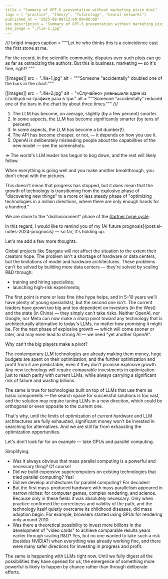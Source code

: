```yaml
---
title = "Summary of GPT-5 presentation without marketing pixie dust"
tags = [ "practice", "theory", "futurology", "neural-networks"]
published_at = "2025-08-08T12:00:00+00:00"
seo_description = "Summary of GPT-5 presentation without marketing pixie dust — progress is slowing down."
seo_image = "./lie-1.jpg"
---
```


/// brigid-images
caption = """Let he who thinks this is a coincidence cast the first stone at me.

For the record, in the scientific community, disputes over such plots can go as far as ostracizing the authors. But this is business, marketing — so it's fine, right?
"""

[[images]]
src = "./lie-1.jpg"
alt = """Someone "accidentally" doubled one of the bars in the chart."""

[[images]]
src = "./lie-2.jpg"
alt = "«Случайно» уменьшили один из столбцов на графике раза в три."
alt = """Someone "accidentally" reduced one of the bars in the chart by about three times."""
///

1. The LLM has become, on average, slightly (by a few percent) smarter.
2. In some aspects, the LLM has become significantly smarter (by tens of percent).
3. In some aspects, the LLM has become a bit dumber(!).
4. The API has become cheaper, or not, — it depends on how you use it.
5. OpenAI is deliberately misleading people about the capabilities of the new model — see the screenshots.

=> The world's LLM leader has begun to bog down, and the rest will likely follow.

When everything is going well and you make another breakthrough, you don't cheat with the pictures.

This doesn't mean that progress has stopped, but it does mean that the growth of technology is transitioning from the explosive phase of "discovering new things" to a more or less steady phase of "optimizing technologies in a million directions, where there are only enough hands for a hundred."

We are close to the "disillusionment" phase of the [Gartner hype cycle](https://en.wikipedia.org/wiki/Gartner_hype_cycle).

In this regard, I would like to remind you of my [AI future prognosis]{post:ai-notes-2024-prognosis} — so far, it's holding up.

Let's me add a few more thoughts.

<!-- more -->

Global projects like Stargate will not affect the situation to the extent their creators hope. The problem isn't a shortage of hardware or data centers, but the limitations of model and hardware architectures. These problems can't be solved by building more data centers — they're solved by scaling R&D through:

- training and hiring specialists;
- launching high-risk experiments;

The first point is more or less fine (the hype helps, and in 5–10 years we'll have plenty of young specialists), but the second one isn't. The current leaders have grown too big and too dependent on investors (in the West) and the state (in China) — they simply can't take risks. Neither OpenAI, nor Google, nor Meta can now make a sharp pivot toward any technology that is architecturally alternative to today's LLMs, no matter how promising it might be. For the next phase of explosive growth — which will come sooner or later, and may even lead to strong AI — we need "yet another OpenAI".

Why can't the big players make a pivot?

The contemporary LLM technologies are already making them money, huge budgets are spent on their optimization, and the further optimization and profit from it are predictable, even if they don't promise explosive growth. Any new technology will require comparable investments in optimization just to reach parity with current LLMs, while always carrying a significant risk of failure and wasting billions.

The same is true for technologies built on top of LLMs that use them as basic components — the search space for successful solutions is too vast, and the solution may require tuning LLMs in a new direction, which could be orthogonal or even opposite to the current one.

That's why, until the limits of optimization of current hardware and LLM architectures are fully exhausted, significant money won't be invested in searching for alternatives. And we are still far from exhausting the optimization opportunities.

Let's don’t look far for an example — take GPUs and parallel computing.

Simplifying:

- Was it always obvious that mass parallel computing is a powerful and necessary thing? Of course!
- Did we build expensive supercomputers on existing technologies that tried parallel computing? Yes!
- Did we develop architectures for parallel computing? For decades!
- But the first mass-produced hardware with mass parallelism appeared in narrow niches: for computer games, complex rendering, and science. Because only in these fields it was absolutely necessary. Only when practice confirmed the correctness and validity of the path, and the technology itself quietly overcame its childhood diseases, did mass adoption begin. For example, browsers started using GPUs for rendering only around 2010.
- Was there a theoretical possibility to invest more billions in the development of "video cards" to achieve comparable results years earlier through scaling R&D? Yes, but no one wanted to take such a risk (besides NVIDIA?) when everything was already working fine, and there were many safer directions for investing in progress and profit.

The same is happening with LLMs right now. Until we fully digest all the possibilities they have opened for us, the emergence of something more powerful is likely to happen by chance rather than through deliberate efforts.
